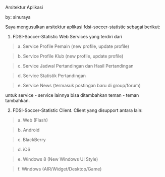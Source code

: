 Arsitektur Aplikasi

by: sinuraya

Saya mengusulkan arsitektur aplikasi fdsi-soccer-statistic sebagai berikut:

1. FDSI-Soccer-Statistic Web Services yang terdiri dari
> a. Service Profile Pemain (new profile, update profile)

> b. Service Profile Klub (new profile, update profile)

> c. Service Jadwal Pertandingan dan Hasil Pertandingan

> d. Service Statistik Pertandingan

> e. Service News (termasuk postingan baru di group/forum)

untuk service - service lainnya bisa ditambahkan teman - teman tambahkan.

2. FDSI-Soccer-Statistic Client. Client yang disupport antara lain:

> a. Web (Flash)

> b. Android

> c. BlackBerry

> d. iOS

> e. Windows 8 (New Windows UI Style)

> f. Windows (AIR/Widget/Desktop/Game)